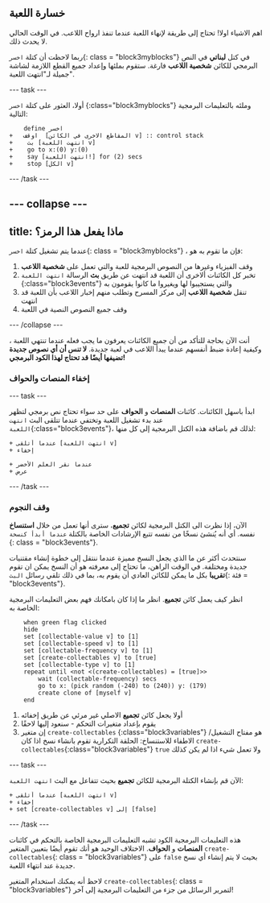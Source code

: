 ## خسارة اللعبة

اهم الاشياء اولا! تحتاج إلى طريقة لإنهاء اللعبة عندما تنفذ ارواح اللاعب. في الوقت الحالي لا يحدث ذلك.

ربما لاحظت أن كتلة `اخسر`{: class = "block3myblocks"} في كتل **لبناتي** في النص البرمجي للكائن **شخصية اللاعب** فارغة. ستقوم بملئها وإعداد جميع القطع اللازمة لشاشة جميلة لـ"انتهت اللعبة".

\--- task \---

أولا، العثور على كتلة `اخسر` {:class="block3myblocks"} وملئه بالتعليمات البرمجية التالية:

```blocks3
    define اخسر
+   اوقف  [المقاطع الاخرى في الكائن v] :: control stack
+    بث [انتهت اللعبة v]
+    go to x:(0) y:(0)
+    say [انتهت اللعبة!] for (2) secs
+    stop [الكل v]
```

\--- /task \---

## \--- collapse \---

## title: ماذا يفعل هذا الرمز؟

عندما يتم تشغيل كتلة `اخسر`{: class = "block3myblocks"} ، فإن ما تقوم به هو:

1. وقف الفيزياء وغيرها من النصوص البرمجية للعبة والتي تعمل على **شخصية اللاعب**
2. تخبر كل الكائنات ألاخرى أن اللعبة قد انتهت عن طريق **بث** الرسالة `انتهت اللعبة` {:class="block3events"} والتي يستجيبوا لها ويغيروا ما كانوا يقومون به
3. تنقل **شخصية اللاعب** إلى مركز المسرح وتطلب منهم إخبار اللاعب بأن اللعبة قد انتهت
4. وقف جميع النصوص النصية في اللعبة

\--- /collapse \---

أنت الآن بحاجة للتأكد من أن جميع الكائنات يعرفون ما يجب فعله عندما تنتهي اللعبة ، وكيفية إعادة ضبط أنفسهم عندما يبدأ اللاعب في لعبة جديدة. **لا تنس أن أي نصوص جديدة تضيفها أيضًا قد تحتاج لهذا الكود البرمجي!**

### إخفاء المنصات والحواف

\--- task \---

ابدأ باسهل الكائنات. كائنات **المنصات** و **الحواف** على حد سواء تحتاج نص برمجي لتظهر عند بدء تشغيل اللعبة وتختفي عندما تتلقى البث `انتهت اللعبة`{:class="block3events"}، لذلك قم باضافة هذه الكتل البرمجية إلى كل منها:

```blocks3
+ عندما أتلقى [انتهت اللعبة v]
+ إخفاء
```

```blocks3
+ عندما نقر العلم الأخضر
+ عرض
```

\--- /task \---

### وقف النجوم

الآن، إذا نظرت الى الكتل البرمجية لكائن **تجميع**، سترى أنها تعمل من خلال **استنساخ** نفسه. أي أنه يُنشئ نسخًا من نفسه تتبع الإرشادات الخاصة بالكتلة `عندما أبدأ كنسخة `{: class = "block3events"}.

سنتحدث أكثر عن ما الذي يجعل النسخ مميزة عندما ننتقل إلى خطوة إنشاء مقتنيات جديدة ومختلفة. في الوقت الراهن، ما تحتاج إلى معرفته هو أن النسخ يمكن ان تقوم **تقريبا** بكل ما يمكن للكائن العادي أن يقوم به، بما في ذلك تلقي رسائل `البث`{: فئة = "block3events"}.

انظر كيف يعمل كائن **تجميع**. انظر ما إذا كان بامكانك فهم بعض التعليمات البرمجية الخاصة به:

```blocks3
    when green flag clicked
    hide
    set [collectable-value v] to [1]
    set [collectable-speed v] to [1]
    set [collectable-frequency v] to [1]
    set [create-collectables v] to [true]
    set [collectable-type v] to [1]
    repeat until <not <(create-collectables) = [true]>>
        wait (collectable-frequency) secs
        go to x: (pick random (-240) to (240)) y: (179)
        create clone of [myself v]
    end
```

1. أولا يجعل كائن **تجميع** الاصلي غير مرئي عن طريق إخفائه
2. يقوم بإعداد متغيرات التحكم - سنعود إليها لاحقًا
3. إن متغير `create-collectables` {:class="block3variables"} هو مفتاح التشغيل/الاطفاء للاستنساخ: الحلقة التكرارية تقوم بانشاء نسخ اذا كان `create-collectables`{:class="block3variables"} `true` ولا تعمل شيء اذا لم يكن كذلك

\--- task \---

الآن قم بإنشاء الكتلة البرمجية للكائن **تجميع** بحيث تتفاعل مع البث `انتهت اللعبة`:

```blocks3
+ عندما أتلقى [انتهت اللعبة v]
+ إخفاء
+ set [create-collectables v] إلى [false]
```

\--- /task \---

هذه التعليمات البرمجية الكود تشبه التعليمات البرمجية الخاصة بالتحكم في كائنات **المنصات** و **الحواف**. الاختلاف الوحيد هو أنك تقوم أيضًا بتعيين المتغير `create-collectables`{: class = "block3variables"} على `false` بحيث لا يتم إنشاء أي نسخ جديدة عند انتهاء اللعبة.

لاحظ أنه يمكنك استخدام المتغير `create-collectables`{: class = "block3variables"} لتمرير الرسائل من جزء من التعليمات البرمجية إلى آخر!